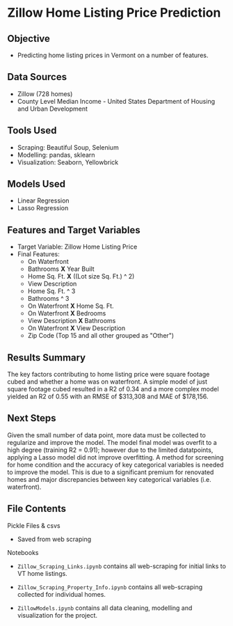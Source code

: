 # Zillow Home Listing Price Prediction

**Objective**
---
- Predicting home listing prices in Vermont on a number of features.

**Data Sources**
---
- Zillow (728 homes)
- County Level Median Income - United States Department of Housing and Urban Development 

**Tools Used**
---
- Scraping: Beautiful Soup, Selenium
- Modelling: pandas, sklearn
- Visualization: Seaborn, Yellowbrick

**Models Used**
---
- Linear Regression
- Lasso Regression

**Features and Target Variables**
---
- Target Variable: Zillow Home Listing Price
- Final Features: 
  - On Waterfront 
  - Bathrooms **X** Year Built 
  - Home Sq. Ft. **X** ((Lot size Sq. Ft.) ^ 2)
  - View Description
  - Home Sq. Ft. ^ 3
  - Bathrooms ^ 3
  - On Waterfront **X** Home Sq. Ft.
  - On Waterfront **X** Bedrooms
  - View Description **X** Bathrooms 
  - On Waterfront **X** View Description
  - Zip Code (Top 15 and all other grouped as "Other")

**Results Summary**
---
The key factors contributing to home listing price were square footage cubed and whether a home was on waterfront.  A simple model of just square footage cubed resulted in a R2 of  0.34 and a more complex model yielded an R2 of 0.55 with an RMSE of $313,308 and MAE of $178,156.

**Next Steps**
---
Given the small number of data point, more data must be collected to regularize and improve the model.  The model final model was overfit to a high degree (training R2 = 0.91); however due to the limited datatpoints, applying a Lasso model did not improve overfitting.  A method for screening for home condition and the accuracy of key categorical variables is needed to improve the model.  This is due to a significant premium for renovated homes and major discrepancies between key categorical variables (i.e. waterfront).

**File Contents**
---
Pickle Files & csvs

- Saved from web scraping

Notebooks

- `Zillow_Scraping_Links.ipynb` contains all web-scraping for initial links to VT home listings.

- `Zillow_Scraping_Property_Info.ipynb` contains all web-scraping collected for individual homes.

- `ZillowModels.ipynb` contains all data cleaning, modelling and visualization for the project.

  

  
